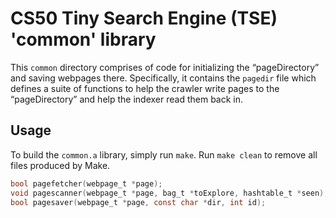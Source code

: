 # CS50 Tiny Search Engine (TSE) 'common' library

This `common` directory comprises of code for initializing the “pageDirectory” and saving webpages there. Specifically, it contains the `pagedir` file which defines a suite of functions to help the crawler write pages to the “pageDirectory” and help the indexer read them back in.

## Usage

To build the `common.a` library, simply run `make`. Run `make clean` to remove all files produced by Make.

```c
bool pagefetcher(webpage_t *page);
void pagescanner(webpage_t *page, bag_t *toExplore, hashtable_t *seen);
bool pagesaver(webpage_t *page, const char *dir, int id);
```